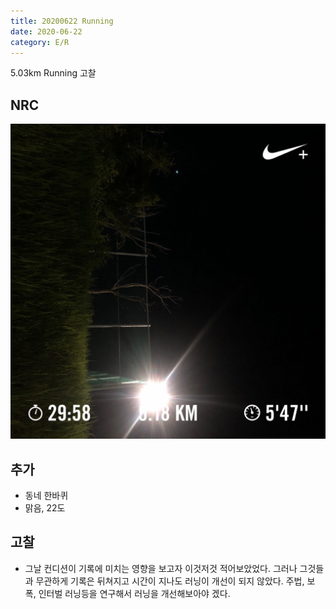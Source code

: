 ```yaml
---
title: 20200622 Running 
date: 2020-06-22
category: E/R
---
```


5.03km Running 고찰

## NRC

![2020](/img/20200622.jpg)

## 추가

*   동네 한바퀴
*   맑음, 22도

## 고찰

- 그날 컨디션이 기록에 미치는 영향을 보고자 이것저것 적어보았었다. 그러나 그것들과 무관하게 기록은 뒤쳐지고 시간이 지나도 러닝이 개선이 되지 않았다. 주법, 보폭, 인터벌 러닝등을 연구해서 러닝을 개선해보아야 겠다.   

